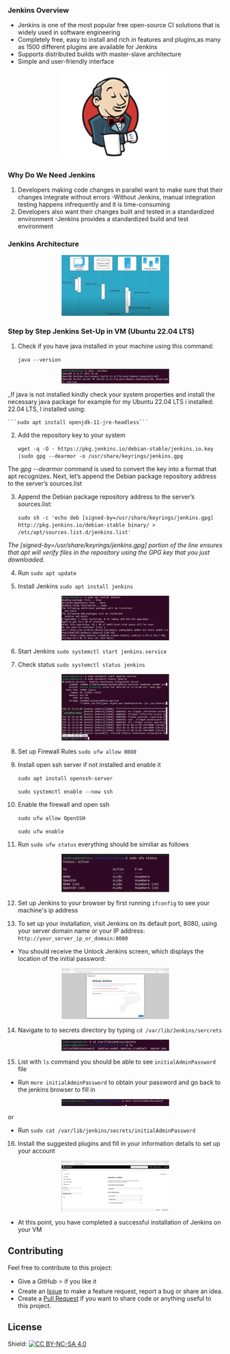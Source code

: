 ### Jenkins Overview
- Jenkins is one of the most popular free open-source CI solutions that is widely used in software engineering
- Completely free, easy to install and rich in features and plugins,as many as 1500 different plugins are available for Jenkins
- Supports distributed builds with master-slave architecture
- Simple and user-friendly interface

<p align="center">
 <img src="images/jenkins_logo.png?raw=true" alt="Logo" width="50%" height="50%" />
</p>


### Why Do We Need Jenkins
1. Developers making code changes in parallel want to make sure that their changes integrate
without errors
-Without Jenkins, manual integration testing happens infrequently and it is time-consuming
2. Developers also want their changes built and tested in a standardized environment
-Jenkins provides a standardized build and test environment

### Jenkins Architecture

<p align="center">
 <img src="images/architecture.png?raw=true" alt="Logo" width="50%" height="50%" />
</p>


### Step by Step Jenkins Set-Up in VM (Ubuntu 22.04 LTS)

1. Check if you have java installed in your machine using this command:
   
    ```java --version```
<p align="center">
 <img src="images/java_version.png?raw=true" alt="Logo" width="50%" height="50%" />
</p>

_If java is not installed kindly check your system properties and install the necessary java package for example for my Ubuntu 22.04 LTS i installed:
22.04 LTS, I installed using:

    ```sudo apt install openjdk-11-jre-headless```

2. Add the repository key to your system

      ```wget -q -O - https://pkg.jenkins.io/debian-stable/jenkins.io.key |sudo gpg --dearmor -o /usr/share/keyrings/jenkins.gpg```

The _gpg --dearmor_ command is used to convert the key into a format that apt recognizes. Next, let’s append the Debian package repository address to the server’s sources.list

3. Append the Debian package repository address to the server’s sources.list:

     ```sudo sh -c 'echo deb [signed-by=/usr/share/keyrings/jenkins.gpg] http://pkg.jenkins.io/debian-stable binary/ > /etc/apt/sources.list.d/jenkins.list'```

_The [signed-by=/usr/share/keyrings/jenkins.gpg] portion of the line ensures that apt will verify files in the repository using the GPG key that you just downloaded._

4. Run   ```sudo apt update```

5. Install Jenkins  ```sudo apt install jenkins```

<p align="center">
 <img src="images/jenkins_install.png?raw=true" alt="Logo" width="50%" height="50%" />
</p>


6. Start Jenkins  ```sudo systemctl start jenkins.service```

7. Check status  ```sudo systemctl status jenkins```

<p align="center">
 <img src="images/jenkins_status.png?raw=true" alt="Logo" width="50%" height="50%" />
</p>


8. Set up Firewall Rules  ```sudo ufw allow 8080```

9. Install open ssh server if not installed and enable it

      ```sudo apt install openssh-server```

      ```sudo systemctl enable --now ssh```

10. Enable the firewall  and open ssh

      ```sudo ufw allow OpenSSH```

      ```sudo ufw enable```

11. Run ```sudo ufw status``` everything should be similiar as follows

<p align="center">
 <img src="images/ufw.png?raw=true" alt="Logo" width="50%" height="50%" />
</p>

12. Set up Jenkins to your browser by first running ```ifconfig``` to see your machine's ip address

13. To set up your installation, visit Jenkins on its default port, 8080, using your server domain name or your IP address: ``` http://your_server_ip_or_domain:8080```

- You should receive the Unlock Jenkins screen, which displays the location of the initial password:

<p align="center">
 <img src="images/unlock_jenkins.png?raw=true" alt="Logo" width="50%" height="50%" />
</p>

14. Navigate to to secrets directory by typing ```cd /var/lib/Jenkins/sercrets```

<p align="center">
 <img src="images/secret.png?raw=true" alt="Logo" width="50%" height="50%" />
</p>


15. List with `ls` command you should be able to see ```initialAdminPassword``` file 

  -  Run ```more initialAdminPassword``` to obtain your password and go back to the jenkins browser to fill in
 
<p align="center">
 <img src="images/password.png?raw=true" alt="Logo" width="50%" height="50%" />
</p>


or

  -  Run ```sudo cat /var/lib/jenkins/secrets/initialAdminPassword```

16. Install the suggested plugins and fill in your information details to set up your account

<p align="center">
 <img src="images/jenkins_interface.png?raw=true" alt="Logo" width="50%" height="50%" />
</p>


- At this point, you have completed a successful installation of Jenkins on your VM


## Contributing

Feel free to contribute to this project:

- Give a GitHub ⭐ if you like it
- Create an [Issue](https://github.com/collinskirui/DevOps/issues) to make a feature request, report a bug or share an idea.
- Create a [Pull Request](https://github.com/collinskirui/DevOps/pulls) if you want to share code or anything useful to this project.


## License

Shield: [![CC BY-NC-SA 4.0][cc-by-nc-sa-shield]][cc-by-nc-sa]

[cc-by-nc-sa]: http://creativecommons.org/licenses/by-nc-sa/4.0/
[cc-by-nc-sa-image]: https://licensebuttons.net/l/by-nc-sa/4.0/88x31.png
[cc-by-nc-sa-shield]: https://img.shields.io/badge/License-CC%20BY--NC--SA%204.0-lightgrey.svg
